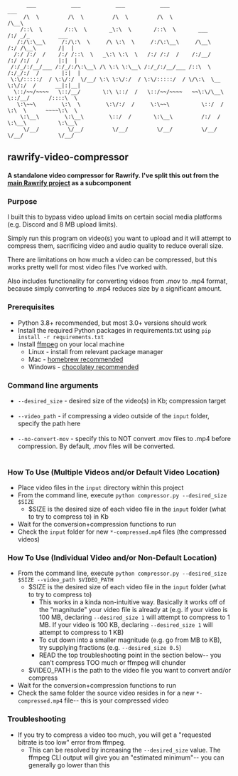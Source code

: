           ___           ___           ___           ___                       ___
         /\  \         /\  \         /\  \         /\  \                     /\__\
        /::\  \       /::\  \       _\:\  \       /::\  \       ___         /:/ _/_         ___
       /:/\:\__\     /:/\:\  \     /\ \:\  \     /:/\:\__\     /\__\       /:/ /\__\       /|  |
      /:/ /:/  /    /:/ /::\  \   _\:\ \:\  \   /:/ /:/  /    /:/__/      /:/ /:/  /      |:|  |
     /:/_/:/__/___ /:/_/:/\:\__\ /\ \:\ \:\__\ /:/_/:/__/___ /::\  \     /:/_/:/  /       |:|  |
     \:\/:::::/  / \:\/:/  \/__/ \:\ \:\/:/  / \:\/:::::/  / \/\:\  \__  \:\/:/  /      __|:|__|
      \::/~~/~~~~   \::/__/       \:\ \::/  /   \::/~~/~~~~   ~~\:\/\__\  \::/__/      /::::\  \
       \:\~~\        \:\  \        \:\/:/  /     \:\~~\          \::/  /   \:\  \      ~~~~\:\  \
        \:\__\        \:\__\        \::/  /       \:\__\         /:/  /     \:\__\          \:\__\
         \/__/         \/__/         \/__/         \/__/         \/__/       \/__/           \/__/

## rawrify-video-compressor

#### A standalone video compressor for Rawrify. I've split this out from the [main Rawrify project](https://github.com/Han-Lon/rawrify) as a subcomponent


### Purpose
I built this to bypass video upload limits on certain social media platforms (e.g. Discord and 8 MB upload limits).

Simply run this program on video(s) you want to upload and it will attempt to compress them, sacrificing video and audio quality to reduce overall size.

There are limitations on how much a video can be compressed, but this works pretty well for most video files I've worked with.

Also includes functionality for converting videos from .mov to .mp4 format, because simply converting to .mp4 reduces size by a significant amount.


### Prerequisites
- Python 3.8+ recommended, but most 3.0+ versions should work
- Install the required Python packages in requirements.txt using `pip install -r requirements.txt`
- Install [ffmpeg](https://ffmpeg.org/) on your local machine
  - Linux - install from relevant package manager
  - Mac - [homebrew recommended](https://formulae.brew.sh/formula/ffmpeg)
  - Windows - [chocolatey recommended](https://community.chocolatey.org/packages/ffmpeg)


### Command line arguments
- `--desired_size` - desired size of the video(s) in Kb; compression target
<br><br>
- `--video_path` - <OPTIONAL> if compressing a video outside of the `input` folder, specify the path here
<br><br>
- `--no-convert-mov` - <OPTIONAL> specify this to NOT convert .mov files to .mp4 before compression. By default, .mov files will be converted.
<br><br>
### How To Use (Multiple Videos and/or Default Video Location)
- Place video files in the `input` directory within this project
- From the command line, execute `python compressor.py --desired_size $SIZE`
  - $SIZE is the desired size of each video file in the `input` folder (what to try to compress to) in Kb
- Wait for the conversion+compression functions to run
- Check the `input` folder for new `*-compressed.mp4` files (the compressed videos)

### How To Use (Individual Video and/or Non-Default Location)
- From the command line, execute `python compressor.py --desired_size $SIZE --video_path $VIDEO_PATH`
  - $SIZE is the desired size of each video file in the `input` folder (what to try to compress to)
    - This works in a kinda non-intuitive way. Basically it works off of the "magnitude" your video file is already at (e.g. if your video is 100 MB, declaring `--desired_size 1` will attempt to compress to 1 MB. If your video is 100 KB, declaring `--desired_size 1` will attempt to compress to 1 KB)
    - To cut down into a smaller magnitude (e.g. go from MB to KB), try supplying fractions (e.g. `--desired_size 0.5`)
    - READ the top troubleshooting point in the section below-- you can't compress TOO much or ffmpeg will chunder
  - $VIDEO_PATH is the path to the video file you want to convert and/or compress
- Wait for the conversion+compression functions to run
- Check the same folder the source video resides in for a new `*-compressed.mp4` file-- this is your compressed video

### Troubleshooting
- If you try to compress a video too much, you will get a "requested bitrate is too low" error from ffmpeg.
  - This can be resolved by increasing the `--desired_size` value. The ffmpeg CLI output will give you an "estimated minimum"-- you can generally go lower than this
